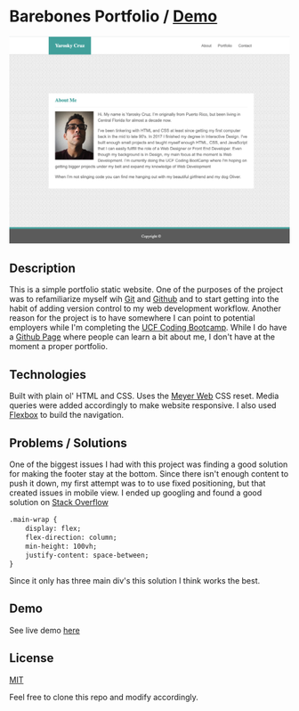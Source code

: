 # Barebones Portfolio / [Demo](https://yarocruz.github.io/portfolio/)

![screenshot](assets/images/portfolio-sh.png)

## Description 

This is a simple portfolio static website. One of the purposes of the project was to refamiliarize myself wih [Git](https://git-scm.com/) and [Github](https://github.com/) and to start getting into the habit of adding version control to my web development workflow. Another reason for the project is to have somewhere I can point to potential employers while I'm completing the [UCF Coding Bootcamp](https://bootcamp.ce.ucf.edu/coding/). While I do have a [Github Page](https://yarocruz.github.io/) where people can learn a bit about me, I don't have at the moment a proper portfolio. 

## Technologies

Built with plain ol' HTML and CSS. Uses the [Meyer Web](https://meyerweb.com/eric/tools/css/reset/) CSS reset. Media queries were added accordingly to make website responsive. I also used [Flexbox](https://developer.mozilla.org/en-US/docs/Web/CSS/CSS_Flexible_Box_Layout/Basic_Concepts_of_Flexbox) to build the navigation. 

## Problems / Solutions

One of the biggest issues I had with this project was finding a good solution for making the footer stay at the bottom. Since there isn't enough content to push it down, my first attempt was to to use fixed positioning, but that created issues in mobile view. I ended up googling and found a good solution on [Stack Overflow](https://stackoverflow.com/questions/50429737/sticky-footer-with-flexbox)

```
.main-wrap {
	display: flex;
	flex-direction: column;
	min-height: 100vh;
	justify-content: space-between;
}
```
Since it only has three main div's this solution I think works the best. 

## Demo

See live demo [here](https://yarocruz.github.io/portfolio/)

## License 

[MIT](/LICENSE)

Feel free to clone this repo and modify accordingly.





